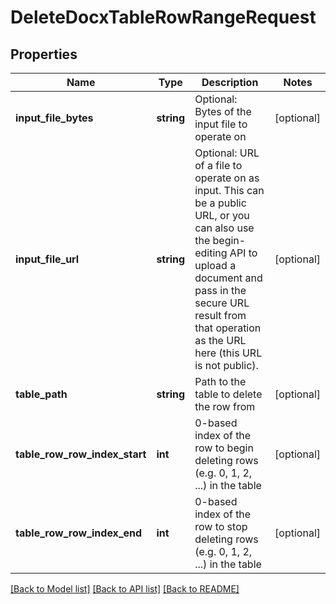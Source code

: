 # DeleteDocxTableRowRangeRequest

## Properties
Name | Type | Description | Notes
------------ | ------------- | ------------- | -------------
**input_file_bytes** | **string** | Optional: Bytes of the input file to operate on | [optional] 
**input_file_url** | **string** | Optional: URL of a file to operate on as input.  This can be a public URL, or you can also use the begin-editing API to upload a document and pass in the secure URL result from that operation as the URL here (this URL is not public). | [optional] 
**table_path** | **string** | Path to the table to delete the row from | [optional] 
**table_row_row_index_start** | **int** | 0-based index of the row to begin deleting rows (e.g. 0, 1, 2, ...) in the table | [optional] 
**table_row_row_index_end** | **int** | 0-based index of the row to stop deleting rows (e.g. 0, 1, 2, ...) in the table | [optional] 

[[Back to Model list]](../README.md#documentation-for-models) [[Back to API list]](../README.md#documentation-for-api-endpoints) [[Back to README]](../README.md)



